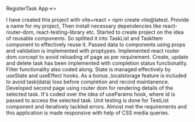 RegisterTask App->>

I have created this project with vite+react = npm create vite@latest.
Provide a name for my project,
Then install necessary dependencies like react-router-dom, react-testing-library etc.
Started to create project on the idea of reusable components.
So splitted it into TaskList and TaskItem component to effectively reuse it.
Passed data to components using props and validation is implemented with proptypes.
Implemented react router dom concept to avoid reloading of page as per requirement.
Create, update and delete task has been implemented with completion status functionality.
Filter functionality also coded along.
State is managed effectively by useState and useEffect hooks.
As a bonus ,localstorage feature is included to avoid task(data) loss before completion and record maintanence.
Developed second page using router dom for rendering details of the selected task. It's coded over the idea of useParams hook, where id is passed to access the selected task.
Unit testing is done for TestList component and iteratively tackled errors.
Almost met the requirements and this application is made responsive with help of CSS media queries.